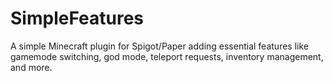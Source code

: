 # SimpleFeatures
A simple Minecraft plugin for Spigot/Paper adding essential features like gamemode switching, god mode, teleport requests, inventory management, and more.
